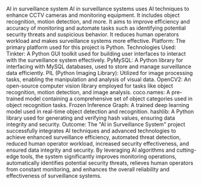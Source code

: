 AI in surveillance system
AI in surveillance systems uses AI techniques to enhance CCTV
cameras and monitoring equipment. It includes
object recognition, motion detection, and more. It aims to
improve efficiency and accuracy of monitoring and
automate tasks such as identifying potential security threats and
suspicious behavior. It reduces human operators
workload and makes surveillance systems more effective.
Platform:
The primary platform used for this project is Python.
Technologies Used:
Tinkter: A Python GUI toolkit used for building user interfaces to
interact with the surveillance system effectively.
PyMySQL: A Python library for interfacing with MySQL databases,
used to store and manage surveillance data efficiently.
PIL (Python Imaging Library): Utilized for image processing
tasks, enabling the manipulation and analysis of visual data.
OpenCV2: An open-source computer vision library employed for
tasks like object recognition, motion detection, and image
analysis.
coco.names: A pre-trained model containing a comprehensive
set of object categories used in object recognition tasks.
Frozen Inference Graph: A trained deep learning model used in
real-time object detection and recognition.
hashlib: A Python library used for generating and verifying hash
values, ensuring data integrity and security.
Outcome:
The "AI in Surveillance System" project successfully integrates AI
techniques and advanced technologies to achieve enhanced
surveillance efficiency, automated threat detection, reduced
human operator workload, increased security effectiveness, and
ensured data integrity and security. By leveraging AI algorithms
and cutting-edge tools, the system significantly improves
monitoring operations, automatically identifies potential security
threats, relieves human operators from constant monitoring, and
enhances the overall reliability and effectiveness of surveillance
systems.
